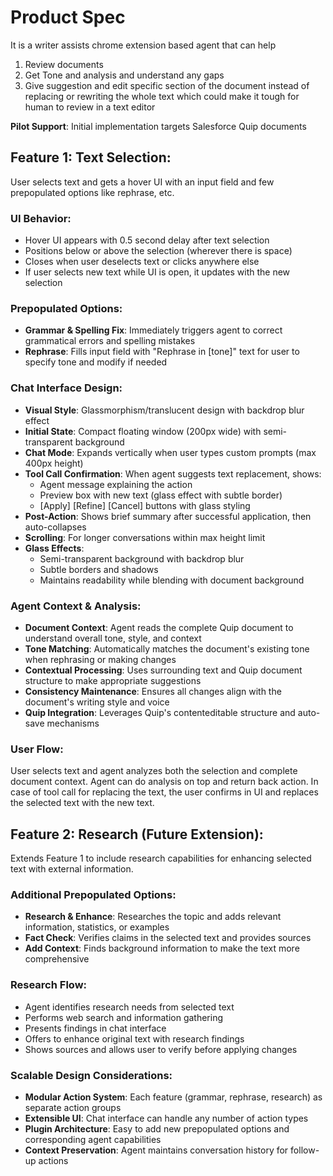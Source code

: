 # Product Spec

It is a writer assists chrome extension based agent that can help

1. Review documents
2. Get Tone and analysis and understand any gaps
3. Give suggestion and edit specific section of the document instead of replacing or rewriting the whole text which could make it tough for human to review in a text editor

**Pilot Support**: Initial implementation targets Salesforce Quip documents

## Feature 1: Text Selection:
User selects text and gets a hover UI with an input field and few prepopulated options like rephrase, etc.

### UI Behavior:
- Hover UI appears with 0.5 second delay after text selection
- Positions below or above the selection (wherever there is space)
- Closes when user deselects text or clicks anywhere else
- If user selects new text while UI is open, it updates with the new selection

### Prepopulated Options:
- **Grammar & Spelling Fix**: Immediately triggers agent to correct grammatical errors and spelling mistakes
- **Rephrase**: Fills input field with "Rephrase in [tone]" text for user to specify tone and modify if needed

### Chat Interface Design:
- **Visual Style**: Glassmorphism/translucent design with backdrop blur effect
- **Initial State**: Compact floating window (200px wide) with semi-transparent background
- **Chat Mode**: Expands vertically when user types custom prompts (max 400px height)
- **Tool Call Confirmation**: When agent suggests text replacement, shows:
  - Agent message explaining the action
  - Preview box with new text (glass effect with subtle border)
  - [Apply] [Refine] [Cancel] buttons with glass styling
- **Post-Action**: Shows brief summary after successful application, then auto-collapses
- **Scrolling**: For longer conversations within max height limit
- **Glass Effects**: 
  - Semi-transparent background with backdrop blur
  - Subtle borders and shadows
  - Maintains readability while blending with document background

### Agent Context & Analysis:
- **Document Context**: Agent reads the complete Quip document to understand overall tone, style, and context
- **Tone Matching**: Automatically matches the document's existing tone when rephrasing or making changes
- **Contextual Processing**: Uses surrounding text and Quip document structure to make appropriate suggestions
- **Consistency Maintenance**: Ensures all changes align with the document's writing style and voice
- **Quip Integration**: Leverages Quip's contenteditable structure and auto-save mechanisms

### User Flow:
User selects text and agent analyzes both the selection and complete document context. Agent can do analysis on top and return back action. In case of tool call for replacing the text, the user confirms in UI and replaces the selected text with the new text.

## Feature 2: Research (Future Extension):
Extends Feature 1 to include research capabilities for enhancing selected text with external information.

### Additional Prepopulated Options:
- **Research & Enhance**: Researches the topic and adds relevant information, statistics, or examples
- **Fact Check**: Verifies claims in the selected text and provides sources
- **Add Context**: Finds background information to make the text more comprehensive

### Research Flow:
- Agent identifies research needs from selected text
- Performs web search and information gathering
- Presents findings in chat interface
- Offers to enhance original text with research findings
- Shows sources and allows user to verify before applying changes

### Scalable Design Considerations:
- **Modular Action System**: Each feature (grammar, rephrase, research) as separate action groups
- **Extensible UI**: Chat interface can handle any number of action types
- **Plugin Architecture**: Easy to add new prepopulated options and corresponding agent capabilities
- **Context Preservation**: Agent maintains conversation history for follow-up actions 
